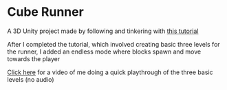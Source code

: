 # Cube Runner

A 3D Unity project made by following and tinkering with [this tutorial](https://www.youtube.com/playlist?list=PLPV2KyIb3jR53Jce9hP7G5xC4O9AgnOuL)

After I completed the tutorial, which involved creating basic three levels for the runner, I added an endless mode where blocks spawn and move towards the player

[Click here](https://www.youtube.com/watch?v=o6cHEGJBa4g) for a video of me doing a quick playthrough of the three basic levels (no audio)
